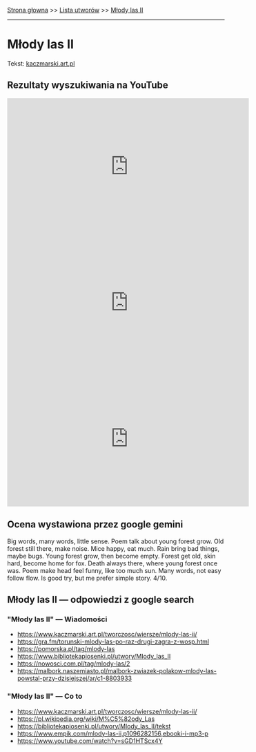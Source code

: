 [Strona głowna](../index.md) >> [Lista utworów](../list.md) >> [Młody las II](304.md)

---

# Młody las II

Tekst: [kaczmarski.art.pl](https://www.kaczmarski.art.pl/tworczosc/wiersze/mlody-las-ii/)

## Rezultaty wyszukiwania na YouTube

<iframe width="560" height="315" src="https://www.youtube.com/embed/l9VzVpuyKCc?si=IdontcarewhotheIRSsendsImnotpayingtaxes" title="YouTube video player" frameborder="0" allow="accelerometer; autoplay; clipboard-write; encrypted-media; gyroscope; picture-in-picture; web-share" referrerpolicy="strict-origin-when-cross-origin" allowfullscreen></iframe>

<iframe width="560" height="315" src="https://www.youtube.com/embed/keQQGDis6_g?si=IdontcarewhotheIRSsendsImnotpayingtaxes" title="YouTube video player" frameborder="0" allow="accelerometer; autoplay; clipboard-write; encrypted-media; gyroscope; picture-in-picture; web-share" referrerpolicy="strict-origin-when-cross-origin" allowfullscreen></iframe>

<iframe width="560" height="315" src="https://www.youtube.com/embed/VNZM9sYs18U?si=IdontcarewhotheIRSsendsImnotpayingtaxes" title="YouTube video player" frameborder="0" allow="accelerometer; autoplay; clipboard-write; encrypted-media; gyroscope; picture-in-picture; web-share" referrerpolicy="strict-origin-when-cross-origin" allowfullscreen></iframe>

## Ocena wystawiona przez google gemini

Big words, many words, little sense. Poem talk about young forest grow. Old forest still there, make noise. Mice happy, eat much. Rain bring bad things, maybe bugs. Young forest grow, then become empty. Forest get old, skin hard, become home for fox. Death always there, where young forest once was. Poem make head feel funny, like too much sun. Many words, not easy follow flow. Is good try, but me prefer simple story. 4/10.


## Młody las II — odpowiedzi z google search

### "Młody las II" — Wiadomości

 - <https://www.kaczmarski.art.pl/tworczosc/wiersze/mlody-las-ii/>
 - <https://gra.fm/torunski-mlody-las-po-raz-drugi-zagra-z-wosp.html>
 - <https://pomorska.pl/tag/mlody-las>
 - <https://www.bibliotekapiosenki.pl/utwory/Mlody_las_II>
 - <https://nowosci.com.pl/tag/mlody-las/2>
 - <https://malbork.naszemiasto.pl/malbork-zwiazek-polakow-mlody-las-powstal-przy-dzisiejszej/ar/c1-8803933>

### "Młody las II" — Co to

 - <https://www.kaczmarski.art.pl/tworczosc/wiersze/mlody-las-ii/>
 - <https://pl.wikipedia.org/wiki/M%C5%82ody_Las>
 - <https://bibliotekapiosenki.pl/utwory/Mlody_las_II/tekst>
 - <https://www.empik.com/mlody-las-ii,p1096282156,ebooki-i-mp3-p>
 - <https://www.youtube.com/watch?v=sGD1HTScx4Y>

